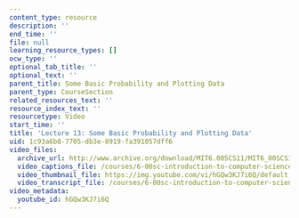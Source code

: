 ```yaml
---
content_type: resource
description: ''
end_time: ''
file: null
learning_resource_types: []
ocw_type: ''
optional_tab_title: ''
optional_text: ''
parent_title: Some Basic Probability and Plotting Data
parent_type: CourseSection
related_resources_text: ''
resource_index_text: ''
resourcetype: Video
start_time: ''
title: 'Lecture 13: Some Basic Probability and Plotting Data'
uid: 1c93a6b8-7705-db3e-8919-fa391057dff6
video_files:
  archive_url: http://www.archive.org/download/MIT6.00SCS11/MIT6_00SCS11_lec13_300k.mp4
  video_captions_file: /courses/6-00sc-introduction-to-computer-science-and-programming-spring-2011/8c2aeb646e30504c88693cc75e9d7979_hGQw3KJ7i6Q.vtt
  video_thumbnail_file: https://img.youtube.com/vi/hGQw3KJ7i6Q/default.jpg
  video_transcript_file: /courses/6-00sc-introduction-to-computer-science-and-programming-spring-2011/d7c8567ff6e8e64292047c4c8af545ae_hGQw3KJ7i6Q.pdf
video_metadata:
  youtube_id: hGQw3KJ7i6Q
---
```

